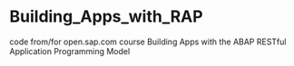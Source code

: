 # Building_Apps_with_RAP

code from/for open.sap.com course Building Apps with the ABAP RESTful Application Programming Model
